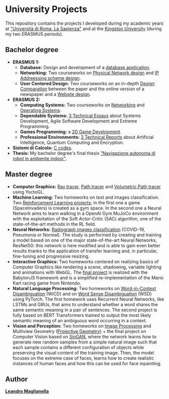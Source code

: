 # University Projects
This repository contains the projects I developed during my academic years at ["Università di Roma, La Sapienza"](https://www.uniroma1.it/it/pagina-strutturale/home) and at the [Kingston University](https://www.kingston.ac.uk/) (during my two ERASMUS periods).

## Bachelor degree
- **ERASMUS 1:**
  - **Database:** Design and development of a [database application](./Bachelor%20degree/ERASMUS%201/Database).
  - **Networking:** Two courseworks on [Physical Network design](./Bachelor%20degree/ERASMUS%201/Networking/Coursework1%20-%20physical%20network%20design) and [IP Addreessing scheme design](./Bachelor%20degree/ERASMUS%201/Networking/Coursework2%20-%20IP%20addreessing%20scheme%20design).
  - **User Centered Design:** Two courseworks on an in-depth [Design Comparation](./Bachelor%20degree/ERASMUS%201/User%20Centered%20Design/Coursework%20A%20-%20Design%20comparation) between the paper and the online version of a newspaper and a [Website design](./Bachelor%20degree/ERASMUS%201/User%20Centered%20Design/Coursework%20B%20-%20Website%20design).
- **ERASMUS 2:**
  - **Computing Systems:** Two courseworks on [Networking](./Bachelor%20degree/ERASMUS%202/Computing%20Systems/Networking%20Coursework) and [Operating Systems](./Bachelor%20degree/ERASMUS%202/Computing%20Systems/Operating%20Systems%20Coursework).
  - **Dependable Systems:** [3 Technical Essays](./Bachelor%20degree/ERASMUS%202/Dependable%20Systems) about Systems Development, Agile Software Development and Extreme Programming.
  - **Games Programming:** a [2D Game Development](./Bachelor%20degree/ERASMUS%202/Games%20Programming).
  - **Professional Environments:** [3 Technical Reports](./Bachelor%20degree/ERASMUS%202/Professional%20Environments) about Artificial Intelligence, Quantum Computing and Encryption.
- **Sistemi di Calcolo:** [C codes](./Bachelor%20degree/Sistemi%20di%20Calcolo/Code).
- **Thesis:** My bachelor degree's final thesis ["Navigazione autonoma di robot in ambiente indoor"](./Bachelor%20degree/Tesi/My_thesis.pdf).

## Master degree

- **Computer Graphics:** [Ray tracer](./Master%20degree/Computer%20Graphics/HW1), [Path tracer](./Master%20degree/Computer%20Graphics/HW2) and [Volumetric Path tracer](/Master%20degree/Computer%20Graphics/HW3) using YoctoGL.
- **Machine Learning:** Two homeworks on text and images classification. Two [Reinforcement Learning projects](./Master%20degree/Machine%20Learning); in the first one a game (SpaceInvaders) is created as a gym space. In the second one a Neural Network aims to learn walking in a OpenAI Gym MuJoCo environment with the exploitation of the Soft Actor-Critic (SAC) algorithm, one of the state-of-the-art methods in the RL field.
- **Neural Networks:** [Radiograph images classification](./Master%20degree/Neural%20Networks) (COVID-19, Pneumonia or Normal). The study is performed by creating and training a model based on one of the major state-of-the-art Neural Networks, ResNet50: this network is here modified and is able to gain even better results thanks to the application of transfer learning and, in particular, fine-tuning and progressive resizing.
- **Interactive Graphics:** Two homeworks centered on realizing basics of Computer Graphics like rendering a scene, shadowing, variable lighting and animations with WebGL. The [final project](./Master%20degree/Interactive%20Graphics/project) is realized with the BabylonJS framework and is a simplified re-implementation of the Mario Kart racing game from Nintendo.
- **Natural Language Processing:** Two homeworks on [Word-in-Context Disambiguation](./Master%20degree/Natural%20Language%20Processing/HW1) (WiCD) and on [Word Sense Disambiguation](./Master%20degree/Natural%20Language%20Processing/HW2) (WSD) using PyTorch. The first homework uses Recurrent Neural Networks, like LSTMs and GRUs, that aims to understand whether a word shares the same semantic meaning in a pair of sentences. The second project is fully based on BERT Transformers trained to output the most likely semantic meaning of an ambiguous word occurring in a context.
- **Vision and Perception:** Two homeworks on [Image Processing](https://en.wikipedia.org/wiki/Digital_image_processing) and Multiview Geometry ([Projective Geometry](https://en.wikipedia.org/wiki/Projective_geometry)) + the final project on Computer Vision based on [SinGAN](https://arxiv.org/abs/1905.01164), where the network learns how to generate new random samples from a simple natural image such that each sample contains a different configuration of objects while preserving the visual content of the training image. Then, the model focuses on the extreme case of faces, learns how to create realistic instances of human faces and how this can be used for face inpainting.

## Author

[**Leandro Maglianella**](https://www.linkedin.com/in/leandro-maglianella/)
